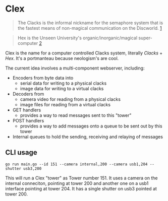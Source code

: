 # Clex

> The Clacks is the informal nickname for the semaphore system that is the fastest means of non-magical communication on the Discworld. [1](https://wiki.lspace.org/mediawiki/Clacks)

> Hex is the Unseen University's organic/inorganic/magical super-computer [2](https://wiki.lspace.org/mediawiki/Hex)

Clex is the name for a computer controlled Clacks system, literally *Clacks* + *Hex*. It's a portmanteau because neologism's are cool.

The current idea involves a multi-component webserver, including:

- Encoders from byte data into
  - serial data for writing to a physical clacks 
  - image data for writing to a virtual clacks
- Decoders from
  - camera video for reading from a physical clacks
  - image files for reading from a virtual clacks  
- GET handlers
    - provides a way to read messages sent to this "tower"
- POST handlers
    - provides a way to add messages onto a queue to be sent out by this tower
- Internal queues to hold the sending, receiving and relaying of messages

## CLI usage

`go run main.go --id 151 --camera internal,200 --camera usb1,204 --shutter usb3,200`

This will run a Clex "tower" as Tower number 151. It uses a camera on the internal conneciton, pointing at tower 200 and another one on a usb1 interface pointing at tower 204. It has a single shutter on usb3 pointed at tower 200.

